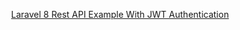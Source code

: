 <p align="center"><a href="https://xpertphp.com/laravel-8-rest-api-example-with-jwt-authentication/" target="_blank">Laravel 8 Rest API Example With JWT Authentication</a></p>

